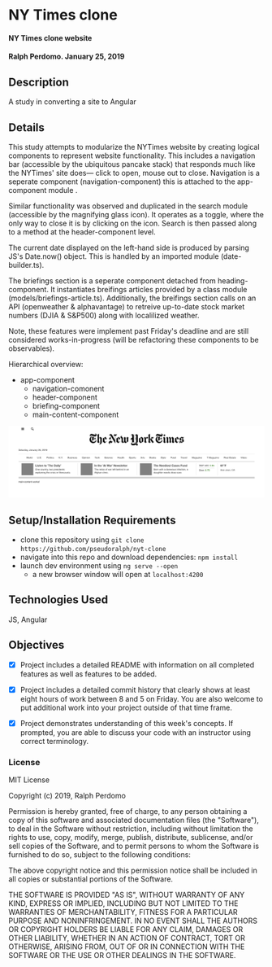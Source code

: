 # NY Times clone

#### NY Times clone website

#### Ralph Perdomo. January 25, 2019

## Description

A study in converting a site to Angular

## Details

This study attempts to modularize the NYTimes website by creating logical components to represent website functionality. This includes a navigation bar (accessible by the ubiquitous pancake stack) that responds much like the NYTimes' site does— click to open, mouse out to close. Navigation is a seperate component (navigation-component) this is attached to the app-component module .

Similar functionality was observed and duplicated in the search module (accessible by the magnifying glass icon). It operates as a toggle, where the only way to close it is by clicking on the icon. Search is then passed along to a method at the header-component level.

The current date displayed on the left-hand side is produced by parsing JS's Date.now() object. This is handled by an imported module (date-builder.ts).

The briefings section is a seperate component detached from heading-component. It instantiates breifings articles provided by a class module (models/briefings-article.ts). Additionally, the breifings section calls on an API (openweather & alphavantage) to retreive up-to-date stock market numbers (DJIA & S&P500) along with localilized weather. 

Note, these features were implement past Friday's deadline and are still considered works-in-progress (will be refactoring these components to be observables).

Hierarchical overview:

* app-component
  * navigation-comonent
  * header-component
  * briefing-component
  * main-content-component

![Alt NYTimes clone](https://github.com/pseudoralph/nyt-clone/blob/master/src/assets/screen_shots/cloned_nytimes_screen_shot.png)

## Setup/Installation Requirements

* clone this repository using `git clone https://github.com/pseudoralph/nyt-clone`
* navigate into this repo and download dependencies: `npm install`
* launch dev environment using `ng serve --open`
  * a new browser window will open at `localhost:4200`

## Technologies Used

JS, Angular

## Objectives
 - [x] Project includes a detailed README with information on all completed features as well as features to be added.

 - [x] Project includes a detailed commit history that clearly shows at least eight hours of work between 8 and 5 on Friday. You are also welcome to put additional work into your project outside of that time frame.

 - [x] Project demonstrates understanding of this week's concepts. If prompted, you are able to discuss your code with an instructor using correct terminology.

### License

MIT License

Copyright (c) 2019, Ralph Perdomo

Permission is hereby granted, free of charge, to any person obtaining a copy
of this software and associated documentation files (the "Software"), to deal
in the Software without restriction, including without limitation the rights
to use, copy, modify, merge, publish, distribute, sublicense, and/or sell
copies of the Software, and to permit persons to whom the Software is
furnished to do so, subject to the following conditions:

The above copyright notice and this permission notice shall be included in all
copies or substantial portions of the Software.

THE SOFTWARE IS PROVIDED "AS IS", WITHOUT WARRANTY OF ANY KIND, EXPRESS OR
IMPLIED, INCLUDING BUT NOT LIMITED TO THE WARRANTIES OF MERCHANTABILITY,
FITNESS FOR A PARTICULAR PURPOSE AND NONINFRINGEMENT. IN NO EVENT SHALL THE
AUTHORS OR COPYRIGHT HOLDERS BE LIABLE FOR ANY CLAIM, DAMAGES OR OTHER
LIABILITY, WHETHER IN AN ACTION OF CONTRACT, TORT OR OTHERWISE, ARISING FROM,
OUT OF OR IN CONNECTION WITH THE SOFTWARE OR THE USE OR OTHER DEALINGS IN THE
SOFTWARE.
